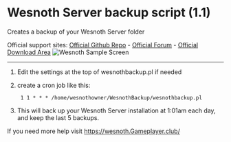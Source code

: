 # Wesnoth Server backup script (1.1)
Creates a backup of your Wesnoth Server folder

Official support sites: [Official Github Repo](https://github.com/fstltna/WesnothBackup) - [Official Forum](https://wesnoth.gameplayer.club/index.php/forum/wesnoth-server-tools)  - [Official Download Area](https://wesnoth.gameplayer.club/index.php/downloads/category/5-wesnoth-server-tools)
![Wesnoth Sample Screen](https://wesnoth.gameplayer.club/The_Battle_for_Wesnoth.jpg)

---

1. Edit the settings at the top of wesnothbackup.pl if needed
2. create a cron job like this:

        1 1 * * * /home/wesnothowner/WesnothBackup/wesnothbackup.pl

3. This will back up your Wesnoth Server installation at 1:01am each day, and keep the last 5 backups.

If you need more help visit https://wesnoth.Gameplayer.club/
